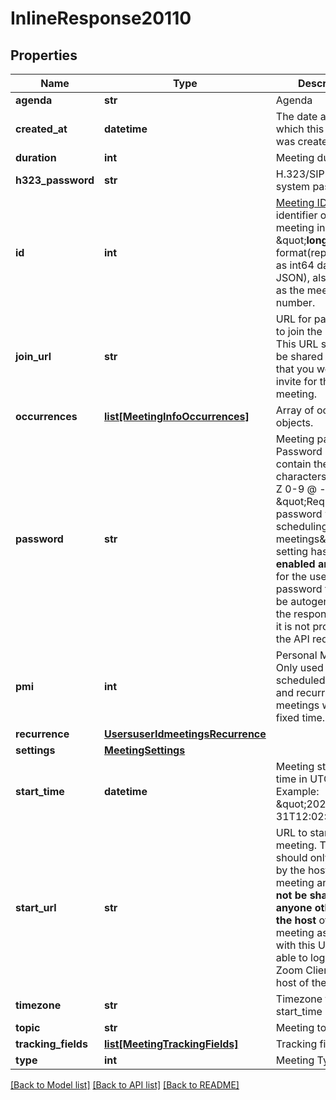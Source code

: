 # InlineResponse20110

## Properties
Name | Type | Description | Notes
------------ | ------------- | ------------- | -------------
**agenda** | **str** | Agenda | [optional] 
**created_at** | **datetime** | The date and time at which this meeting was created. | [optional] 
**duration** | **int** | Meeting duration | [optional] 
**h323_password** | **str** | H.323/SIP room system password | [optional] 
**id** | **int** | [Meeting ID](https://support.zoom.us/hc/en-us/articles/201362373-What-is-a-Meeting-ID-): Unique identifier of the meeting in \&quot;**long**\&quot; format(represented as int64 data type in JSON), also known as the meeting number. | [optional] 
**join_url** | **str** | URL for participants to join the meeting. This URL should only be shared with users that you would like to invite for the meeting. | [optional] 
**occurrences** | [**list[MeetingInfoOccurrences]**](MeetingInfoOccurrences.md) | Array of occurrence objects. | [optional] 
**password** | **str** | Meeting password. Password may only contain the following characters: &#x60;[a-z A-Z 0-9 @ - _ * !]&#x60;  If \&quot;Require a password when scheduling new meetings\&quot; setting has been **enabled** **and** [locked](https://support.zoom.us/hc/en-us/articles/115005269866-Using-Tiered-Settings#locked) for the user, the password field will be autogenerated in the response even if it is not provided in the API request.     | [optional] 
**pmi** | **int** | Personal Meeting Id. Only used for scheduled meetings and recurring meetings with no fixed time. | [optional] 
**recurrence** | [**UsersuserIdmeetingsRecurrence**](UsersuserIdmeetingsRecurrence.md) |  | [optional] 
**settings** | [**MeetingSettings**](MeetingSettings.md) |  | [optional] 
**start_time** | **datetime** | Meeting start date-time in UTC/GMT. Example: \&quot;2020-03-31T12:02:00Z\&quot; | [optional] 
**start_url** | **str** | URL to start the meeting. This URL should only be used by the host of the meeting and **should not be shared with anyone other than the host** of the meeting as anyone with this URL will be able to login to the Zoom Client as the host of the meeting. | [optional] 
**timezone** | **str** | Timezone to format start_time | [optional] 
**topic** | **str** | Meeting topic | [optional] 
**tracking_fields** | [**list[MeetingTrackingFields]**](MeetingTrackingFields.md) | Tracking fields | [optional] 
**type** | **int** | Meeting Type | [optional] 

[[Back to Model list]](../README.md#documentation-for-models) [[Back to API list]](../README.md#documentation-for-api-endpoints) [[Back to README]](../README.md)

